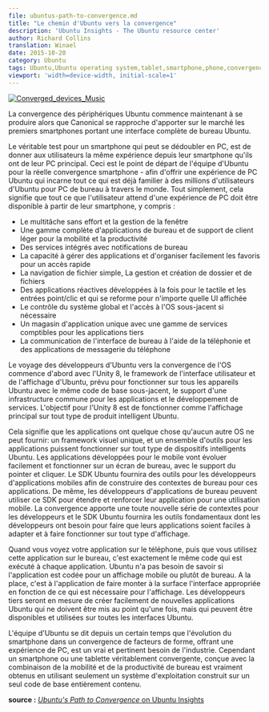 ```yaml
---
file: ubuntus-path-to-convergence.md
title: "Le chemin d'Ubuntu vers la convergence"
description: 'Ubuntu Insights - The Ubuntu resource center'
author: Richard Collins
translation: Winael
date: 2015-10-20
category: Ubuntu
tags: Ubuntu,Ubuntu operating system,tablet,smartphone,phone,convergence
viewport: 'width=device-width, initial-scale=1'
---
```


<meta http-equiv='Content-Type' content='text/html; charset=utf-8' />

[![Converged\_devices\_Music](https://insights.ubuntu.com/wp-content/uploads/c8a9/Converged_devices_Music.png)](../../fig/Ubuntu/Converged_devices_Music.png)

<!-- lang: EN
Ubuntu device convergence is now starting to happen as we move closer to bringing the first smartphones to market carrying a full Ubuntu desktop interface.
-->

La convergence des périphériques Ubuntu commence maintenant à se produire alors que Canonical se rapproche d'apporter sur le marché les premiers smartphones portant une interface complète de bureau Ubuntu.

<!-- lang: EN
The real test for a smartphone which can double up as a PC is to give users the same experience from their smartphone as they get from their primary PC. This is our starting point for real smartphone convergence – to deliver an Ubuntu PC experience that embodies everything already familiar to the millions of Ubuntu desktop PC users worldwide. Quite simply, this means everything that a user expects from a PC experience has to be available from their smartphone including:
-->

Le véritable test pour un smartphone qui peut se dédoubler en PC, est de donner aux utilisateurs la même expérience depuis leur smartphone qu'ils ont de leur PC principal. Ceci est le point de départ de l'équipe d'Ubuntu pour la réelle convergence smartphone - afin d'offrir une expérience de PC Ubuntu qui incarne tout ce qui est déjà familier à des millions d'utilisateurs d'Ubuntu pour PC de bureau à travers le monde. Tout simplement, cela signifie que tout ce que l'utilisateur attend d'une expérience de PC doit être disponible à partir de leur smartphone, y compris :

<!-- lang: EN
- Effortless multitasking and window management
- Full range of desktop applications and thin client support for mobility and productivity
- Integrated services with desktop notifications
- Ability to manage applications and easily organise favoured ones for fast access
- Simple file browsing, file and folder creation and management
- Responsive applications developed for both touch and point/click input and which re-shape to whichever UI is being displayed
- Comprehensive system control and access to the underlying OS if required
- Single application store with a range of compatible 3rd party services
- Communication from the desktop interface using the phone’s telephony and messaging applications
-->

- Le multitâche sans effort et la gestion de la fenêtre
- Une gamme complète d'applications de bureau et de support de client léger pour la mobilité et la productivité
- Des services intégrés avec notifications de bureau
- La capacité à gérer des applications et d'organiser facilement les favoris pour un accès rapide
- La navigation de fichier simple, La gestion et création de dossier et de fichiers
- Des applications réactives développées à la fois pour le tactile et les entrées point/clic et qui se reforme pour n'importe quelle UI affichée
- Le contrôle du système global et l'accès à l'OS sous-jacent si nécessaire
- Un magasin d'application unique avec une gamme de services comptibles pour les applications tiers
- La communication de l'interface de bureau à l'aide de la téléphonie et des applications de messagerie du téléphone

<!-- lang: EN
Our journey towards OS convergence first begins with Unity 8, Ubuntu’s User Interface and display framework, envisioned to run on all Ubuntu devices with the same underlying codebase, supporting a common infrastructure for application and service development. The goal for Unity 8 is to run as the primary display on any type of Ubuntu smart product.
-->

Le voyage des développeurs d'Ubuntu vers la convergence de l'OS commence d'abord avec l'Unity 8, le framework de l'interface utilisateur et de l'affichage d'Ubuntu, prévu pour fonctionner sur tous les appareils Ubuntu avec le même code de base sous-jacent, le support d'une infrastructure commune pour les applications et le développement de services. L'objectif pour l'Unity 8 est de fonctionner comme l'affichage principal sur tout type de produit intelligent Ubuntu.

<!-- lang: EN
This means applications have something no other OS can provide: a single, visual framework and set of tools for applications to run on any type of Ubuntu smart device. Applications developed for mobile will easily scale and run on a desktop display, with support for point and click input. Our SDK will provide tools for developers of mobile applications to build desktop contexts for these apps. Similarly, developers of desktop applications can use our SDK to extend and enhance their application for mobile use. Convergence brings a whole new set of contexts for developers and our SDK will provide the fundamental tools developers need to make their apps easy to adapt and run on any display.
-->

Cela signifie que les applications ont quelque chose qu'aucun autre OS ne peut fournir: un framework visuel unique, et un ensemble d'outils pour les applications puissent fonctionner sur tout type de dispositifs intelligents Ubuntu. Les applications développées pour le mobile vont évoluer facilement et fonctionner sur un écran de bureau, avec le support du pointer et cliquer. Le SDK Ubuntu fournira des outils pour les développeurs d'applications mobiles afin de construire des contextes de bureau pour ces applications. De même, les développeurs d'applications de bureau peuvent utiliser ce SDK pour étendre et renforcer leur application pour une utilisation mobile. La convergence apporte une toute nouvelle série de contextes pour les développeurs et le SDK Ubuntu fournira les outils fondamentaux dont les développeurs ont besoin pour faire que leurs applications soient faciles à adapter et à faire fonctionner sur tout type d'affichage.

<!-- lang: EN
When you see your application on the phone and then use that application on the desktop, it is the exact same code running each application. Ubuntu does not need to know if the app is coded for a mobile or desktop display rather it is the application that surfaces the appropriate interface depending on which display is required. Third party developers will be able to easily create new Ubuntu applications which only need to be developed once but which can be available and used across all Ubuntu interfaces.
-->

Quand vous voyez votre application sur le téléphone, puis que vous utilisez cette application sur le bureau, c'est exactement le même code qui est exécuté à chaque application. Ubuntu n'a pas besoin de savoir si l'application est codée pour un affichage mobile ou plutôt de bureau. A la place, c'est à l'application de faire monter à la surface l'interface appropriée en fonction de ce qui est nécessaire pour l'affichage. Les développeurs tiers seront en mesure de créer facilement de nouvelles applications Ubuntu qui ne doivent être mis au point qu'une fois, mais qui peuvent être disponibles et utilisées sur toutes les interfaces Ubuntu.

<!-- lang: EN
We have been saying for some time that the evolution of the smartphone into a convergent form factor, delivering a PC experience, is a real and relevant industry need. However a truly converged smartphone or tablet designed with the combination of mobility and desktop productivity is only really achieved using an OS built on a single, fully contained codebase.
-->

L'équipe d'Ubuntu se dit depuis un certain temps que l'évolution du smartphone dans un convergence de facteurs de forme, offrant une expérience de PC, est un vrai et pertinent besoin de l'industrie. Cependant un smartphone ou une tablette véritablement convergente, conçue avec la combinaison de la mobilité et de la productivité de bureau est vraiment obtenus en utilisant seulement un système d'exploitation construit sur un seul code de base entièrement contenu.

**source :** [_Ubuntu's Path to Convergence_ on Ubuntu Insights](http://insights.ubuntu.com/2015/10/20/ubuntus-path-to-convergence/)
